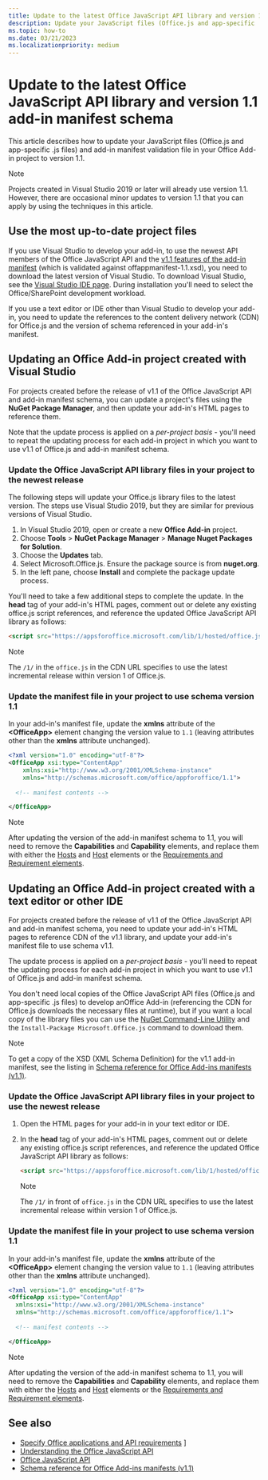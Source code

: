 ```yaml
---
title: Update to the latest Office JavaScript API library and version 1.1 add-in manifest schema
description: Update your JavaScript files (Office.js and app-specific .js files) and add-in manifest validation file in your Office Add-in project to version 1.1.
ms.topic: how-to
ms.date: 03/21/2023
ms.localizationpriority: medium
---
```


# Update to the latest Office JavaScript API library and version 1.1 add-in manifest schema

This article describes how to update your JavaScript files (Office.js and app-specific .js files) and add-in manifest validation file in your Office Add-in project to version 1.1.

> [!NOTE]
> Projects created in Visual Studio 2019 or later will already use version 1.1. However, there are occasional minor updates to version 1.1 that you can apply by using the techniques in this article.

## Use the most up-to-date project files

If you use Visual Studio to develop your add-in, to use the newest API members of the Office JavaScript API and the [v1.1 features of the add-in manifest](../develop/add-in-manifests.md) (which is validated against offappmanifest-1.1.xsd), you need to download the latest version of Visual Studio. To download Visual Studio, see the [Visual Studio IDE page](https://visualstudio.microsoft.com/vs/). During installation you'll need to select the Office/SharePoint development workload.

If you use a text editor or IDE other than Visual Studio to develop your add-in, you need to update the references to the content delivery network (CDN) for Office.js and the version of schema referenced in your add-in's manifest.

## Updating an Office Add-in project created with Visual Studio

For projects created before the release of v1.1 of the Office JavaScript API and add-in manifest schema, you can update a project's files using the **NuGet Package Manager**, and then update your add-in's HTML pages to reference them.

Note that the update process is applied on a  _per-project basis_ - you'll need to repeat the updating process for each add-in project in which you want to use v1.1 of Office.js and add-in manifest schema.

### Update the Office JavaScript API library files in your project to the newest release

The following steps will update your Office.js library files to the latest version. The steps use Visual Studio 2019, but they are similar for previous versions of Visual Studio.

1. In Visual Studio 2019, open or create a new **Office Add-in** project.
2. Choose **Tools** > **NuGet Package Manager** > **Manage Nuget Packages for Solution**.
3. Choose the **Updates** tab.
4. Select Microsoft.Office.js. Ensure the package source is from **nuget.org**.
5. In the left pane, choose **Install** and complete the package update process.

You'll need to take a few additional steps to complete the update. In the **head** tag of your add-in's HTML pages, comment out or delete any existing office.js script references, and reference the updated Office JavaScript API library as follows:

  ```html
  <script src="https://appsforoffice.microsoft.com/lib/1/hosted/office.js" type="text/javascript"></script>
  ```

   > [!NOTE]
   > The `/1/` in the `office.js` in the CDN URL specifies to use the latest incremental release within version 1 of Office.js.

### Update the manifest file in your project to use schema version 1.1

In your add-in's manifest file, update the **xmlns** attribute of the **\<OfficeApp\>** element changing the version value to `1.1` (leaving attributes other than the **xmlns** attribute unchanged).

```xml
<?xml version="1.0" encoding="utf-8"?>
<OfficeApp xsi:type="ContentApp"
    xmlns:xsi="http://www.w3.org/2001/XMLSchema-instance"
    xmlns="http://schemas.microsoft.com/office/appforoffice/1.1">
  
  <!-- manifest contents -->

</OfficeApp>
```

> [!NOTE]
> After updating the version of the add-in manifest schema to 1.1, you will need to remove the **Capabilities** and **Capability** elements, and replace them with either the [Hosts](/javascript/api/manifest/hosts) and [Host](/javascript/api/manifest/host) elements or the [Requirements and Requirement elements](specify-office-hosts-and-api-requirements.md).

## Updating an Office Add-in project created with a text editor or other IDE

For projects created before the release of v1.1 of the Office JavaScript API and add-in manifest schema, you need to update your add-in's HTML pages to reference CDN of the v1.1 library, and update your add-in's manifest file to use schema v1.1.

The update process is applied on a  _per-project basis_ - you'll need to repeat the updating process for each add-in project in which you want to use v1.1 of Office.js and add-in manifest schema.

You don't need local copies of the Office JavaScript API files (Office.js and app-specific .js files) to develop anOffice Add-in (referencing the CDN for Office.js downloads the necessary files at runtime), but if you want a local copy of the library files you can use the [NuGet Command-Line Utility](https://docs.nuget.org/consume/installing-nuget) and the `Install-Package Microsoft.Office.js` command to download them.

> [!NOTE]
> To get a copy of the XSD (XML Schema Definition) for the v1.1 add-in manifest, see the listing in [Schema reference for Office Add-ins manifests (v1.1)](../develop/add-in-manifests.md).

### Update the Office JavaScript API library files in your project to use the newest release

1. Open the HTML pages for your add-in in your text editor or IDE.

2. In the **head** tag of your add-in's HTML pages, comment out or delete any existing office.js script references, and reference the updated Office JavaScript API library as follows:

    ```html
    <script src="https://appsforoffice.microsoft.com/lib/1/hosted/office.js" type="text/javascript"></script>
    ```

   > [!NOTE]
   > The `/1/` in front of `office.js` in the CDN URL specifies to use the latest incremental release within version 1 of Office.js.

### Update the manifest file in your project to use schema version 1.1

In your add-in's manifest file, update the **xmlns** attribute of the **\<OfficeApp\>** element changing the version value to `1.1` (leaving attributes other than the **xmlns** attribute unchanged).

```xml
<?xml version="1.0" encoding="utf-8"?>
<OfficeApp xsi:type="ContentApp"
  xmlns:xsi="http://www.w3.org/2001/XMLSchema-instance"
  xmlns="http://schemas.microsoft.com/office/appforoffice/1.1">
  
  <!-- manifest contents -->

</OfficeApp>
```

> [!NOTE]
> After updating the version of the add-in manifest schema to 1.1, you will need to remove the **Capabilities** and **Capability** elements, and replace them with either the [Hosts](/javascript/api/manifest/hosts) and [Host](/javascript/api/manifest/host) elements or the [Requirements and Requirement elements](specify-office-hosts-and-api-requirements.md).

## See also

- [Specify Office applications and API requirements](specify-office-hosts-and-api-requirements.md) ]
- [Understanding the Office JavaScript API](understanding-the-javascript-api-for-office.md)
- [Office JavaScript API](../reference/javascript-api-for-office.md)
- [Schema reference for Office Add-ins manifests (v1.1)](../develop/add-in-manifests.md)
